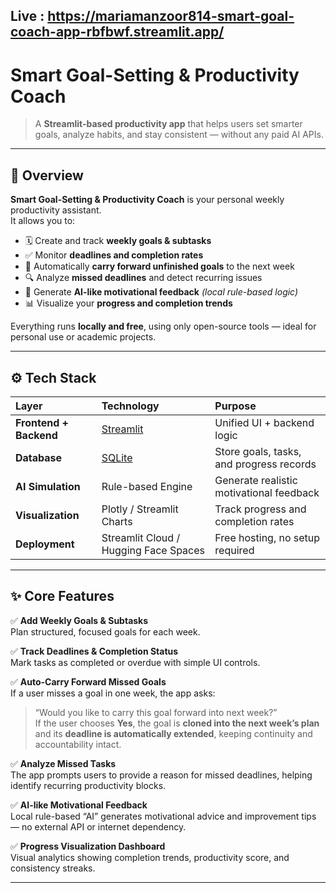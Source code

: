 ## Live : https://mariamanzoor814-smart-goal-coach-app-rbfbwf.streamlit.app/

# Smart Goal-Setting & Productivity Coach

> A **Streamlit-based productivity app** that helps users set smarter goals, analyze habits, and stay consistent — without any paid AI APIs.

---

## 🧭 Overview

**Smart Goal-Setting & Productivity Coach** is your personal weekly productivity assistant.  
It allows you to:

- 🗓️ Create and track **weekly goals & subtasks**
- ✅ Monitor **deadlines and completion rates**
- 🔁 Automatically **carry forward unfinished goals** to the next week
- 🔍 Analyze **missed deadlines** and detect recurring issues
- 💬 Generate **AI-like motivational feedback** *(local rule-based logic)*
- 📊 Visualize your **progress and completion trends**

Everything runs **locally and free**, using only open-source tools — ideal for personal use or academic projects.

---

## ⚙️ Tech Stack

| Layer | Technology | Purpose |
|:------|:------------|:---------|
| **Frontend + Backend** | [Streamlit](https://streamlit.io/) | Unified UI + backend logic |
| **Database** | [SQLite](https://www.sqlite.org/) | Store goals, tasks, and progress records |
| **AI Simulation** | Rule-based Engine | Generate realistic motivational feedback |
| **Visualization** | Plotly / Streamlit Charts | Track progress and completion rates |
| **Deployment** | Streamlit Cloud / Hugging Face Spaces | Free hosting, no setup required |

---

## ✨ Core Features

✅ **Add Weekly Goals & Subtasks**  
Plan structured, focused goals for each week.

✅ **Track Deadlines & Completion Status**  
Mark tasks as completed or overdue with simple UI controls.

✅ **Auto-Carry Forward Missed Goals**  
If a user misses a goal in one week, the app asks:  
> “Would you like to carry this goal forward into next week?”  
If the user chooses **Yes**, the goal is **cloned into the next week’s plan** and its **deadline is automatically extended**, keeping continuity and accountability intact.

✅ **Analyze Missed Tasks**  
The app prompts users to provide a reason for missed deadlines, helping identify recurring productivity blocks.

✅ **AI-like Motivational Feedback**  
Local rule-based “AI” generates motivational advice and improvement tips — no external API or internet dependency.

✅ **Progress Visualization Dashboard**  
Visual analytics showing completion trends, productivity score, and consistency streaks.

---
